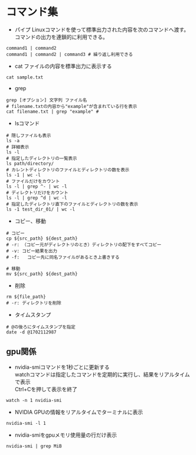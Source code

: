 # コマンド集  
- パイプ
Linuxコマンドを使って標準出力された内容を次のコマンドへ渡す。  
コマンドの出力を連鎖的に利用できる。  
```shell
command1 | command2
command1 | command2 | command3 # 繰り返し利用できる
```

- cat
ファイルの内容を標準出力に表示する
```shell
cat sample.txt
```

- grep
```shell
grep [オプション] 文字列 ファイル名
# filename.txtの内容から"example"が含まれている行を表示
cat filename.txt | grep "example" # 
```

- lsコマンド
```shell
# 隠しファイルも表示
ls -a
# 詳細表示
ls -l
# 指定したディレクトリの一覧表示
ls path/directory/
# カレントディレクトリのファイルとディレクトリの数を表示
ls -1 | wc -l
# ファイルだけをカウント
ls -l | grep ^- | wc -l
# ディレクトリだけをカウント
ls -l | grep ^d | wc -l
# 指定したディレクトリ直下のファイルとディレクトリの数を表示
ls -1 test_dir_01/ | wc -l
```

- コピー、移動
```shell
# コピー
cp ${src_path} ${dest_path}
# -r: （コピー元がディレクトリのとき）ディレクトリの配下をすべてコピー
# -v: コピー結果を出力
# -f: 	コピー先に同名ファイルがあるとき上書きする

# 移動
mv ${src_path} ${dest_path}
```

- 削除
```
rm ${file_path}
# -r: ディレクトリを削除
```

- タイムスタンプ
```shell
# @の後ろにタイムスタンプを指定  
date -d @1702112987
```
## gpu関係
- nvidia-smiコマンドを1秒ごとに更新する  
watchコマンドは指定したコマンドを定期的に実行し、結果をリアルタイムで表示  
Ctrl+Cを押して表示を終了  
```shell
watch -n 1 nvidia-smi
```

- NVIDIA GPUの情報をリアルタイムでターミナルに表示
```shell
nvidia-smi -l 1
```

- nvidia-smiをgpuメモリ使用量の行だけ表示
```shell
nvidia-smi | grep MiB
```


